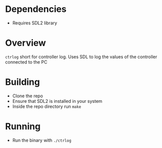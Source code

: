 # Dependencies
- Requires SDL2 library

# Overview

`ctrlog` short for controller log.  Uses SDL to log the values of the controller connected to the PC

# Building

-   Clone the repo
-   Ensure that SDL2 is installed in your system
-   Inside the repo directory run `make`

# Running

-   Run the binary with `./ctrlog`

